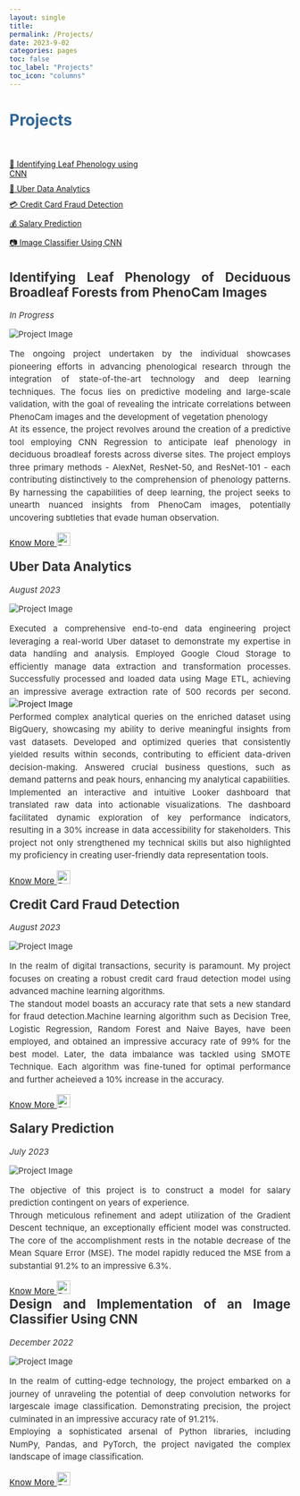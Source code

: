 ```yaml
---
layout: single
title: 
permalink: /Projects/
date: 2023-9-02
categories: pages
toc: false
toc_label: "Projects"
toc_icon: "columns"
---
```

<style>
    body {
        color: #333; /* Default text color */
    }
    
    .project-container {
        display: flex;
        flex-wrap: wrap;
        justify-content: space-between;
    }
    
    .project {
        width: 100%; /* Full width */
        box-sizing: border-box; */
        padding: 20px; */
        border: 1px solid #ccc; */
        margin-top: 20px; /* Add space between projects */
    }

    .project h2 {
        margin-top: 0;
    }

    .project img {
        max-width: 100%;
        height: auto;
    }

    /* Style for legend on the left */
    .legend {
        float: top;
        width: 50%; /* Adjust the width as needed */
        padding-right: 20px; Add space between legend and projects */
    }

    .legend ul {
        list-style: none;
        padding: 0;
    }

    .legend li {
        margin: 10px 0;
        font-size: 14px; /* Adjust the font size for the legend */
    }

    /* Style for the title */
    h1 {
        color:  #336699; /* Change the title text color to blue */
    }
</style>
<!-- Title of the page in blue -->
<h1>Projects</h1>
<br>
<!-- Legend on the left -->
<div class="legend" style="font-size: 17px;">
    <ul>
        <li><a href="#project1">🌿 Identifying Leaf Phenology using CNN</a></li>
        <li><a href="#project2">🚗 Uber Data Analytics</a></li>
        <li><a href="#project3">💳 Credit Card Fraud Detection</a></li>
        <li><a href="#project4">💰 Salary Prediction</a></li>
        <li><a href="#project5">📷 Image Classifier Using CNN</a></li>
    </ul>
</div>
<br>
<div class="project-container">
    <div id="project1" class="project" style="text-align: justify; font-size: 15px;">     
        <h2><strong>Identifying Leaf Phenology of Deciduous Broadleaf Forests from PhenoCam Images</strong></h2>
        <p><i>In Progress</i></p>
        <div class="image-container"><img src="/assets/images/decidousForest.jpg" alt="Project Image"></div>
        <p style="line-height: 1.5; font-size: 15px;">
           The ongoing project undertaken by the individual showcases pioneering efforts in advancing phenological research through the integration of state-of-the-art technology and deep learning techniques. The focus lies on predictive modeling and large-scale validation, with the goal of revealing the intricate correlations between PhenoCam images and the development of vegetation phenology <br>
           At its essence, the project revolves around the creation of a predictive tool employing CNN Regression to anticipate leaf phenology in deciduous broadleaf forests across diverse sites. The project employs three primary methods - AlexNet, ResNet-50, and ResNet-101 - each contributing distinctively to the comprehension of phenology patterns. By harnessing the capabilities of deep learning, the project seeks to unearth nuanced insights from PhenoCam images, potentially uncovering subtleties that evade human observation.<br>
        </p>
        <a href="https://github.com/AmritaNeogi/PhenoCam-Image-Analysis-Using-CNN">Know More </a><img src="/assets/images/logo/github.png" alt="Python Logo" style="height: 24px; margin-right: 12px;"> <br><br>
    </div>
       <div id="project2" class="project" style="text-align: justify; font-size: 15px;">     
        <h2><strong>Uber Data Analytics</strong></h2>
        <p><i>August 2023</i></p>
        <div class="image-container"><img src="/assets/images/uber-header.jpg" alt="Project Image"></div>
        <p style="line-height: 1.5; font-size: 15px;">
            Executed a comprehensive end-to-end data engineering project leveraging a real-world Uber dataset to demonstrate my expertise in data handling and analysis. Employed Google Cloud Storage to efficiently manage data extraction and transformation processes. Successfully processed and loaded data using Mage ETL, achieving an impressive average extraction rate of 500 records per second. 
            <a class="image-container"><img src="/assets/images/Overview.png" alt="Project Image"></a><br>
            <!-- <a class="image-container"><img src="/assets/images/uber_data_model.jpeg" alt="Project Image"></a><br> -->
            Performed complex analytical queries on the enriched dataset using BigQuery, showcasing my ability to derive meaningful insights from vast datasets. Developed and optimized queries that consistently yielded results within seconds, contributing to efficient data-driven decision-making. Answered crucial business questions, such as demand patterns and peak hours, enhancing my analytical capabilities.<br>
            Implemented an interactive and intuitive Looker dashboard that translated raw data into actionable visualizations. The dashboard facilitated dynamic exploration of key performance indicators, resulting in a 30% increase in data accessibility for stakeholders. This project not only strengthened my technical skills but also highlighted my proficiency in creating user-friendly data representation tools.<br>  
        </p>
        <a href="https://github.com/AmritaNeogi/Uber_data_Analytics">Know More </a> <img src="/assets/images/logo/github.png" alt="Python Logo" style="height: 24px; margin-right: 12px;"><br><br>
    </div>
    <div id="project3" class="project" style="text-align: justify; font-size: 15px;">     
        <h2><strong>Credit Card Fraud Detection</strong></h2>
        <p><i>August 2023</i></p>
        <div class="image-container"><img src="/assets/images/credit_card.jpeg" alt="Project Image"></div>
        <p style="line-height: 1.5; font-size: 15px;">
            In the realm of digital transactions, security is paramount. My project focuses on creating a robust credit card fraud detection model using advanced machine learning algorithms. <br> 
            The standout model boasts an accuracy rate that sets a new standard for fraud detection.Machine learning algorithm such as Decision Tree, Logistic Regression, Random Forest and Naive Bayes, have been employed, and obtained an impressive accuracy rate of 99% for the best model. 
            Later, the data imbalance was tackled using SMOTE Technique. Each algorithm was fine-tuned for optimal performance and further acheieved a 10% increase in the accuracy.<br>
        </p>
        <a href="https://github.com/AmritaNeogi/Data-Science-Project-Credit-Card-Fraud-Detection">Know More </a> <img src="/assets/images/logo/github.png" alt="Python Logo" style="height: 24px; margin-right: 12px;"><br><br>
    </div>
       <div id="project4" class="project" style="text-align: justify; font-size: 15px;">     
        <h2><strong>Salary Prediction</strong></h2>
        <p><i>July 2023</i></p>
        <div class="image-container"><img src="/assets/images/salary_pred.jpg" alt="Project Image"></div>
        <p style="line-height: 1.5; font-size: 15px;">
           The objective of this project is to construct a model for salary prediction contingent on years of experience.<br>
           Through meticulous refinement and adept utilization of the Gradient Descent technique, an exceptionally efficient model was constructed. The core of the accomplishment rests in the notable decrease of the Mean Square Error (MSE). The model rapidly reduced the MSE from a substantial 91.2% to an impressive 6.3%.<br>
        </p>
        <a href="https://github.com/AmritaNeogi/Data-Science-Project-Salary-Prediction">Know More </a> <img src="/assets/images/logo/github.png" alt="Python Logo" style="height: 24px; margin-right: 12px;">
    </div><br><br>
      <div id="project5" class="project" style="text-align: justify; font-size: 15px;">     
        <h2><strong>Design and Implementation of an Image Classifier Using CNN</strong></h2>
        <p><i>December 2022</i></p>
        <div class="image-container"><img src="/assets/images/image_classifier.png" alt="Project Image"></div>
        <p style="line-height: 1.5; font-size: 15px;">
            In the realm of cutting-edge technology, the project embarked on a journey of unraveling the potential of deep convolution networks for largescale image classification. Demonstrating precision, the project culminated in an impressive accuracy rate of 91.21%. <br>
            Employing a sophisticated arsenal of Python libraries, including NumPy, Pandas, and PyTorch, the project navigated the complex landscape of image classification.<br>
        </p>
        <a href="https://github.com/ISTA421INFO521/final-project-AmritaNeogi">Know More </a> <img src="/assets/images/logo/github.png" alt="Python Logo" style="height: 24px; margin-right: 12px;">
    </div>  
</div>

